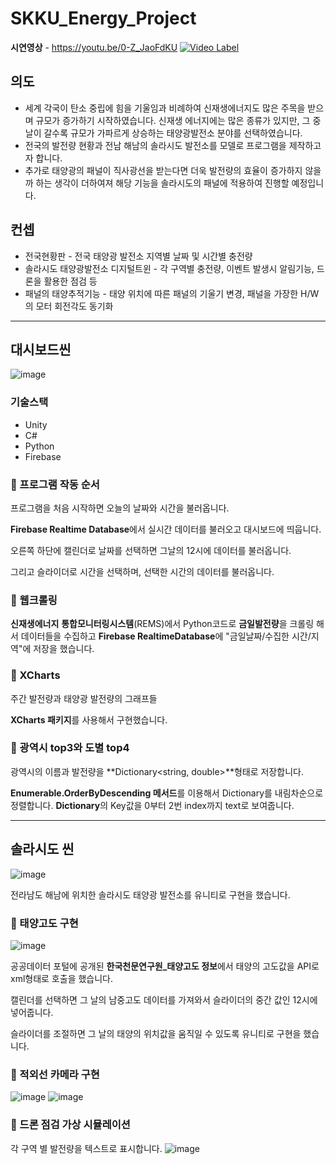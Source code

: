 # SKKU_Energy_Project

**시연영상** - https://youtu.be/0-Z_JaoFdKU
[![Video Label](http://img.youtube.com/vi/0-Z_JaoFdKU/0.jpg)](https://youtu.be/0-Z_JaoFdKU)

## 의도
+ 세계 각국이 탄소 중립에 힘을 기울임과 비례하여 신재생에너지도 많은 주목을 받으며 규모가 증가하기 시작하였습니다. 신재생 에너지에는 많은 종류가 있지만, 그 중 날이 갈수록 규모가 가파르게 상승하는 태양광발전소 분야를 선택하였습니다.
+ 전국의 발전량 현황과 전남 해남의 솔라시도 발전소를 모델로 프로그램을 제작하고자 합니다.
+ 추가로 태양광의 패널이 직사광선을 받는다면 더욱 발전량의 효율이 증가하지 않을까 하는 생각이 더하여져 해당 기능을 솔라시도의 패널에 적용하여 진행할 예정입니다.

## 컨셉
+ 전국현황판 - 전국 태양광 발전소 지역별 날짜 및 시간별 충전량
+ 솔라시도 태양광발전소 디지털트윈 - 각 구역별 충전량, 이벤트 발생시 알림기능, 드론을 활용한 점검 등
+ 패널의 태양추적기능 - 태양 위치에 따른 패널의 기울기 변경, 패널을 가장한 H/W의 모터 회전각도 동기화

* * *
## 대시보드씬

![image](https://github.com/YoungKwang-Kim/SKKU_SolarPower_Project/assets/54823568/3d00d73a-aa71-4dcc-a2ed-33e58d523c78)

### 기술스택
+ Unity
+ C#
+ Python
+ Firebase

### 🔵 프로그램 작동 순서

프로그램을 처음 시작하면 오늘의 날짜와 시간을 불러옵니다. 

**Firebase Realtime Database**에서 실시간 데이터를 불러오고 대시보드에 띄웁니다.

오른쪽 하단에 캘린더로 날짜를 선택하면 그날의 12시에 데이터를 불러옵니다.

그리고 슬라이더로 시간을 선택하며, 선택한 시간의 데이터를 불러옵니다.

### 🔵 웹크롤링

__신재생에너지__ __통합모니터링시스템__(REMS)에서 Python코드로 **금일발전량**을 크롤링 해서 데이터들을 수집하고 **Firebase RealtimeDatabase**에 "금일날짜/수집한 시간/지역"에 저장을 했습니다.

### 🔵 XCharts

주간 발전량과 태양광 발전량의 그래프들

**XCharts 패키지**를 사용해서 구현했습니다.

### 🔵 광역시 top3와 도별 top4

광역시의 이름과 발전량을 **Dictionary<string, double>**형태로 저장합니다.

**Enumerable.OrderByDescending 메서드**를 이용해서 Dictionary를 내림차순으로 정렬합니다.
**Dictionary**의 Key값을 0부터 2번 index까지 text로 보여줍니다.

* * *
## 솔라시도 씬
![image](https://github.com/YoungKwang-Kim/SKKU_SolarPower_Project/assets/54823568/5b0f0f20-7bf4-4a50-83bc-a99e53f5e420)


전라남도 해남에 위치한 솔라시도 태양광 발전소를 유니티로 구현을 했습니다.

### 🔵 태양고도 구현
![image](https://github.com/YoungKwang-Kim/SKKU_SolarPower_Project/assets/54823568/704ffac7-4127-4c4b-914f-aa6273944818)

공공데이터 포털에 공개된 **한국천문연구원_태양고도 정보**에서 태양의 고도값을 API로 xml형태로 호출을 했습니다.

캘린더를 선택하면 그 날의 남중고도 데이터를 가져와서 슬라이더의 중간 값인 12시에 넣어줍니다.

슬라이더를 조절하면 그 날의 태양의 위치값을 움직일 수 있도록 유니티로 구현을 했습니다.

### 🔵 적외선 카메라 구현
![image](https://github.com/YoungKwang-Kim/SKKU_SolarPower_Project/assets/54823568/66dc333a-9ce7-4cd6-a212-bcd76784b3c5)
![image](https://github.com/YoungKwang-Kim/SKKU_SolarPower_Project/assets/54823568/1322c686-4f86-4c97-a65b-832b36b51525)

### 🔵 드론 점검 가상 시뮬레이션

각 구역 별 발전량을 텍스트로 표시합니다.
![image](https://github.com/YoungKwang-Kim/SKKU_SolarPower_Project/assets/54823568/d5ed5c4b-a576-4ef8-9b2e-080c6888ab17)
